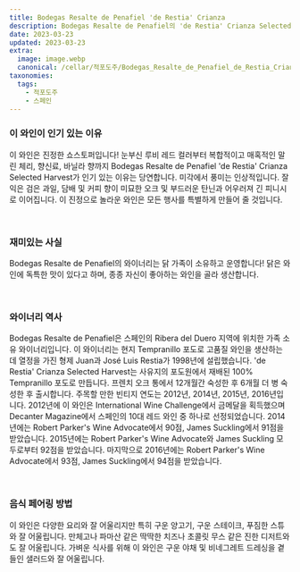 ```yaml
---
title: Bodegas Resalte de Penafiel 'de Restia' Crianza
description: Bodegas Resalte de Penafiel의 'de Restia' Crianza Selected Harvest는 흥미진진한 맛의 조합을 제공하는 독특한 스페인 레드 와인입니다. 이 특별한 크리안자는 프렌치 및 아메리칸 오크통에서 12개월 동안 숙성되어 풍부하고 복합적인 특징을 부여합니다. 코에서는 잘 익은 검은 과일, 담배, 바닐라, 향신료 향이 나며 미각에서는 부드러운 탄닌과 오래 지속되는 여운이 가득합니다. 오늘 이 독특한 크리안자를 즐기며 독특한 풍미 프로필을 경험하십시오!
date: 2023-03-23
updated: 2023-03-23
extra:
  image: image.webp
  canonical: /cellar/적포도주/Bodegas_Resalte_de_Penafiel_de_Restia_Crianza/index.md
taxonomies:
  tags: 
    - 적포도주
    - 스페인
---
```


### 이 와인이 인기 있는 이유

이 와인은 진정한 쇼스토퍼입니다! 눈부신 루비 레드 컬러부터 복합적이고 매혹적인 말린 체리, 향신료, 바닐라 향까지 Bodegas Resalte de Penafiel 'de Restia' Crianza Selected Harvest가 인기 있는 이유는 당연합니다. 미각에서 풍미는 인상적입니다. 잘 익은 검은 과일, 담배 및 커피 향이 미묘한 오크 및 부드러운 탄닌과 어우러져 긴 피니시로 이어집니다. 이 진정으로 놀라운 와인은 모든 행사를 특별하게 만들어 줄 것입니다.

&nbsp;  

### 재미있는 사실

Bodegas Resalte de Penafiel의 와이너리는 닭 가족이 소유하고 운영합니다! 닭은 와인에 독특한 맛이 있다고 하며, 종종 자신이 좋아하는 와인을 골라 생산합니다.

&nbsp;  

### 와이너리 역사

Bodegas Resalte de Penafiel은 스페인의 Ribera del Duero 지역에 위치한 가족 소유 와이너리입니다. 이 와이너리는 현지 Tempranillo 포도로 고품질 와인을 생산하는 데 열정을 가진 형제 Juan과 José Luis Restia가 1998년에 설립했습니다. 'de Restia' Crianza Selected Harvest는 사유지의 포도원에서 재배된 100% Tempranillo 포도로 만듭니다. 프렌치 오크 통에서 12개월간 숙성한 후 6개월 더 병 숙성한 후 출시합니다. 주목할 만한 빈티지 연도는 2012년, 2014년, 2015년, 2016년입니다. 2012년에 이 와인은 International Wine Challenge에서 금메달을 획득했으며 Decanter Magazine에서 스페인의 10대 레드 와인 중 하나로 선정되었습니다. 2014년에는 Robert Parker's Wine Advocate에서 90점, James Suckling에서 91점을 받았습니다. 2015년에는 Robert Parker's Wine Advocate와 James Suckling 모두로부터 92점을 받았습니다. 마지막으로 2016년에는 Robert Parker's Wine Advocate에서 93점, James Suckling에서 94점을 받았습니다.

&nbsp;  

### 음식 페어링 방법

이 와인은 다양한 요리와 잘 어울리지만 특히 구운 양고기, 구운 스테이크, 푸짐한 스튜와 잘 어울립니다. 만체고나 파마산 같은 딱딱한 치즈나 초콜릿 무스 같은 진한 디저트와도 잘 어울립니다. 가벼운 식사를 위해 이 와인은 구운 야채 및 비네그레트 드레싱을 곁들인 샐러드와 잘 어울립니다.

&nbsp;  
